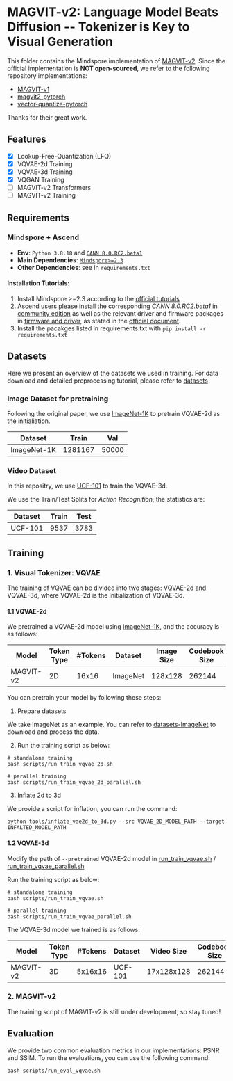 # MAGVIT-v2: Language Model Beats Diffusion -- Tokenizer is Key to Visual Generation

This folder contains the Mindspore implementation of [MAGVIT-v2](https://arxiv.org/pdf/2310.05737). Since the official implementation is **NOT open-sourced**, we refer to the following repository implementations:
- [MAGVIT-v1](https://github.com/google-research/magvit)
- [magvit2-pytorch](https://github.com/lucidrains/magvit2-pytorch)
- [vector-quantize-pytorch](https://github.com/lucidrains/vector-quantize-pytorch)

Thanks for their great work.

## Features

- [x] Lookup-Free-Quantization (LFQ)
- [x] VQVAE-2d Training
- [x] VQVAE-3d Training
- [x] VQGAN Training
- [ ] MAGVIT-v2 Transformers
- [ ] MAGVIT-v2 Training

## Requirements

### Mindspore + Ascend
- **Env**: `Python 3.8.18` and [`CANN 8.0.RC2.beta1`](https://www.hiascend.com/software/cann)
- **Main Dependencies**: [`Mindspore>=2.3`](https://www.mindspore.cn/)
- **Other Dependencies**: see in `requirements.txt`

#### Installation Tutorials:

1. Install Mindspore >=2.3 according to the [official tutorials](https://www.mindspore.cn/install)
2. Ascend users please install the corresponding *CANN 8.0.RC2.beta1* in [community edition](https://www.hiascend.com/developer/download/community/result?module=cann&cann=8.0.RC2.beta1) as well as the relevant driver and firmware packages in [firmware and driver](https://www.hiascend.com/hardware/firmware-drivers/community), as stated in the [official document](https://www.mindspore.cn/install/#%E5%AE%89%E8%A3%85%E6%98%87%E8%85%BEai%E5%A4%84%E7%90%86%E5%99%A8%E9%85%8D%E5%A5%97%E8%BD%AF%E4%BB%B6%E5%8C%85).
3. Install the pacakges listed in requirements.txt with `pip install -r requirements.txt`


## Datasets

Here we present an overview of the datasets we used in training. For data download and detailed preprocessing tutorial, please refer to [datasets](./tools/datasets.md)

### Image Dataset for pretraining

Following the original paper, we use [ImageNet-1K](https://huggingface.co/datasets/ILSVRC/imagenet-1k) to pretrain VQVAE-2d as the initialiation.

| Dataset | Train | Val |
| --- | --- | --- |
| ImageNet-1K | 1281167 | 50000 |


### Video Dataset

In this repositry, we use [UCF-101](https://www.crcv.ucf.edu/data/UCF101.php) to train the VQVAE-3d.

We use the Train/Test Splits for *Action Recognition*, the statistics are:

| Dataset | Train | Test |
| --- | --- | --- |
| UCF-101| 9537 | 3783 |


## Training

### 1. Visual Tokenizer: VQVAE

The training of VQVAE can be divided into two stages: VQVAE-2d and VQVAE-3d, where VQVAE-2d is the initialization of VQVAE-3d.

#### 1.1 VQVAE-2d

We pretrained a VQVAE-2d model using [ImageNet-1K](https://huggingface.co/datasets/ILSVRC/imagenet-1k), and the accuracy is as follows:

| Model | Token Type | #Tokens | Dataset | Image Size | Codebook Size | PSNR | SSIM |
|-------| -----------| --------| ------- | -----------| --------------| -----| -----|
| MAGVIT-v2 | 2D | 16x16 |ImageNet | 128x128 | 262144 | 20.013 | 0.5734 |

You can pretrain your model by following these steps:

1) Prepare datasets

We take ImageNet as an example. You can refer to [datasets-ImageNet](./tools/datasets.md#image-dataset-for-pretraining) to download and process the data.


2) Run the training script as below:

 ```
 # standalone training
 bash scripts/run_train_vqvae_2d.sh

 # parallel training
 bash scripts/run_train_vqvae_2d_parallel.sh
 ```


3) Inflate 2d to 3d

 We provide a script for inflation, you can run the command:

 ```
 python tools/inflate_vae2d_to_3d.py --src VQVAE_2D_MODEL_PATH --target INFALTED_MODEL_PATH
 ```

#### 1.2 VQVAE-3d

Modify the path of `--pretrained` VQVAE-2d model in [run_train_vqvae.sh](./scripts/run_train_vqvae.sh) / [run_train_vqvae_parallel.sh](./scripts/run_train_vqvae_parallel.sh)

Run the training script as below:

 ```
 # standalone training
 bash scripts/run_train_vqvae.sh

 # parallel training
 bash scripts/run_train_vqvae_parallel.sh
 ```

 The VQVAE-3d model we trained is as follows:

| Model | Token Type | #Tokens | Dataset | Video Size | Codebook Size | PSNR | SSIM |
|-------| -----------| ------- | ------- | -----------| --------------| -----| -----|
| MAGVIT-v2 | 3D | 5x16x16 | UCF-101 | 17x128x128 | 262144 | 21.6529 | 0.7415 |


### 2. MAGVIT-v2

The training script of MAGVIT-v2 is still under development, so stay tuned!


## Evaluation
We provide two common evaluation metrics in our implementations: PSNR and SSIM.
To run the evaluations, you can use the following command:

```
bash scripts/run_eval_vqvae.sh
```
